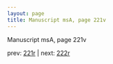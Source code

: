 ```yaml
---
layout: page
title: Manuscript msA, page 221v
---
```


Manuscript msA, page 221v

prev:  [221r](../221r) | next:  [222r](../222r)